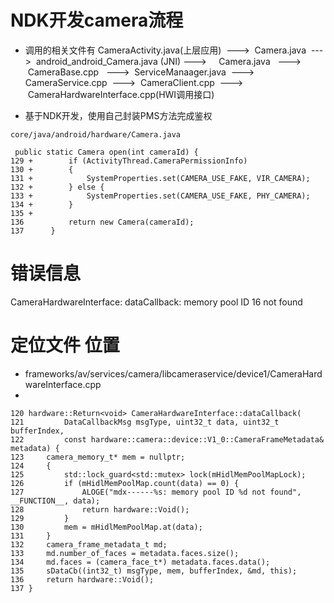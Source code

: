 # NDK开发camera流程
- 调用的相关文件有 CameraActivity.java(上层应用)  --->  Camera.java  --->  android_android_Camera.java (JNI) --->     Camera.java   --->  CameraBase.cpp   --->  ServiceManaager.java  --->   CameraService.cpp  --->  CameraClient.cpp  --->  CameraHardwareInterface.cpp(HWI调用接口)

- 基于NDK开发，使用自己封装PMS方法完成鉴权
```
core/java/android/hardware/Camera.java

 public static Camera open(int cameraId) {
129 +        if (ActivityThread.CameraPermissionInfo)
130 +        {
131 +            SystemProperties.set(CAMERA_USE_FAKE, VIR_CAMERA);
132 +        } else {
133 +            SystemProperties.set(CAMERA_USE_FAKE, PHY_CAMERA);                                                                                                                                         
134 +        }
135 +
136          return new Camera(cameraId);
137      }

```

# 错误信息 
CameraHardwareInterface: dataCallback: memory pool ID 16 not found

# 定位文件 位置
- frameworks/av/services/camera/libcameraservice/device1/CameraHardwareInterface.cpp
- 
```
120 hardware::Return<void> CameraHardwareInterface::dataCallback(
121         DataCallbackMsg msgType, uint32_t data, uint32_t bufferIndex,
122         const hardware::camera::device::V1_0::CameraFrameMetadata& metadata) {
123     camera_memory_t* mem = nullptr;
124     {
125         std::lock_guard<std::mutex> lock(mHidlMemPoolMapLock);
126         if (mHidlMemPoolMap.count(data) == 0) {
127             ALOGE("mdx------%s: memory pool ID %d not found", __FUNCTION__, data);                                                                                                                      
128             return hardware::Void();
129         }
130         mem = mHidlMemPoolMap.at(data);
131     }
132     camera_frame_metadata_t md;
133     md.number_of_faces = metadata.faces.size();
134     md.faces = (camera_face_t*) metadata.faces.data();
135     sDataCb((int32_t) msgType, mem, bufferIndex, &md, this);
136     return hardware::Void();
137 }

```
